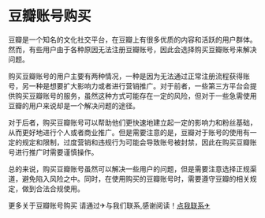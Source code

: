# 豆瓣账号购买

豆瓣是一个知名的文化社交平台，在豆瓣上有很多优质的内容和活跃的用户群体。然而，有些用户由于各种原因无法注册豆瓣账号，因此会选择购买豆瓣账号来解决问题。

购买豆瓣账号的用户主要有两种情况，一种是因为无法通过正常注册流程获得账号，另一种是想要扩大影响力或者进行营销推广。对于前者，一些第三方平台会提供购买豆瓣账号的服务，虽然这种方式可能存在一定的风险，但对于一些急需使用豆瓣的用户来说却是一个解决问题的途径。

对于后者，购买豆瓣账号可以帮助他们更快速地建立起一定的影响力和粉丝基础，从而更好地进行个人或者商业推广。但是需要注意的是，豆瓣对于账号的使用有一定的规定和限制，过度营销和违规行为可能会导致账号被封禁，因此在购买豆瓣账号进行推广时需要谨慎操作。

总的来说，购买豆瓣账号虽然可以解决一些用户的问题，但是需要注意选择正规渠道，避免陷入风险之中。同时，在使用购买的豆瓣账号时，需要遵守豆瓣的相关规定，做到合法合规使用。

更多关于豆瓣账号购买 请通过✈与我们联系,感谢阅读！[点我联系✈](https://blog.k02.cc)